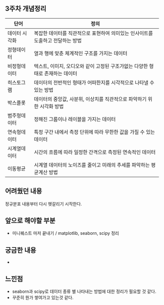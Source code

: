 ## 3주차 개념정리

| 단어  | 정의 |
| --- | --- |
| 데이터 시각화 | 복잡한 데이터를 직관적으로 표현하여 의미있는 인사이트를 도출하고 전달하는 방법  |
| 정형데이터 | 열과 행에 맞춘 체계적인 구조를 가지는 데이터 |
| 비정형데이터 | 텍스트, 이미지, 오디오와 같이 고정된 구조가없는 다양한 형태로 존재하는 데이터 |
| 히스토그램 | 데이터의 전반적인 형태가 어떠한지를 시각적으로 나타낼 수 있는 방법 |
| 박스플롯 | 데이터의 중앙값, 사분위, 이상치를 직관적으로 파악하기 위한 시각화 방법 |
| 범주형데이터 | 정해진 그룹이나 레이블을 가지는 데이터 |
| 연속형데이터 | 특정 구간 내에서 측정 단위에 따라 무한한 값을 가질 수 있는 데이터 |
| 시계열데이터 | 시간의 흐름에 따라 일정한 간격으로 측정된 연속적인 데이터 |
| 이동평균 | 시계열 데이터의 노이즈를 줄이고 미래의 추세를 파악하는 평균계산 방법 |

## 어려웠던 내용
정규분포 내용부터 다시 헷갈리기 시작한다.

## 앞으로 해야할 부분
- 미니퀘스트 마저 끝내기 / matplotlib, seaborn, scipy 정리

## 궁금한 내용
- 

## 느낀점
- seaborn과 scipy로 데이터 종류 별 나타내는 방법에 대한 정리가 필요할 것 같다. 
- 꾸준히 뭔가 쌓여가고 있는것 같다.